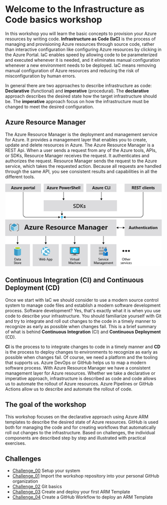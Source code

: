 # Welcome to the Infrastructure as Code basics workshop

In this workshop you will learn the basic concepts to provision your Azure
resources by writing code.
**Infrastructure as Code (IaC)** is the process of managing and provisioning
Azure resources through source code, rather than interactive configuration
like configuring Azure resources by clicking in the Azure Portal.
IaC enables speed by allowing code to be parameterized and executed whenever
it is needed, and it eliminates manual configuration whenever a new
environment needs to be deployed. IaC means removing manual configuration of
Azure resources and reducing the risk of misconfiguration by human errors.

In general there are two approaches to describe infrastructure as code:
**Declarative** (functional) and **imperative** (procedural).
The **declarative** approach describes the desired state how the target
infrastructure should be. The **imperative** approach focus on how the
infrastructure must be changed to meet the desired configuration.

## Azure Resource Manager

The Azure Resource Manager is the deployment and management service for
Azure. It provides a management layer that enables you to create, update and
delete resources in Azure. The Azure Resource Manager is a REST Api. When a
user sends a request from any of the Azure tools, APIs, or SDKs, Resource
Manager receives the request. It authenticates and authorizes the request.
Resource Manager sends the request to the Azure service, which takes the
requested action. Because all requests are handled through the same API, you
see consistent results and capabilities in all the different tools.

![Consistent Management Layer](./images/consistent-management-layer.png)

## Continuous Integration (CI) and Continuous Deployment (CD)

Once we start with IaC we should consider to use a modern source control
system to manage code files and establish a modern software development
process. Software development? Yes, that's exactly what it is when you use
code to describe your infrastructure. You should familiarize yourself with
Git and try to integrate and roll out changes to the code in a timely manner
to recognize as early as possible when changes fail. This is a brief summary
of what is behind **Continuous Integration** (CI) and **Continuous
Deployment** (CD).

**CI** is the process to to integrate changes to code in a timely manner and
**CD** is the process to deploy changes to environments to recognize as early
as possible when changes fail. Of course, we need a platform and the tooling
that supports us. Azure DevOps or GitHub helps us to map a modern software
process. With Azure Resource Manager we have a consistent management layer
for Azure resources. Whether we take a declarative or imperative approach,
infrastructure is described as code and code allows us to automate the
rollout of Azure resources. Azure Pipelines or GitHub Actions allow us to
describe and automate the rollout of code.

## The goal of the workshop

This workshop focuses on the declarative approach using Azure ARM templates
to describe the desired state of Azure resources. GitHub is used both for
managing the code and for creating workflows that automatically roll out
changes to the infrastructure. Based on challenges, the individual components
are described step by step and illustrated with practical exercises.

## Challenges

- [Challenge_00](./challenges/challenge_00.md) Setup your system
- [Challenge_01](./challenges/challenge_01.md) Import the workshop repository into your personal GitHub organization
- [Challenge_02](./challenges/challenge_02.md) Git basics
- [Challenge_03](./challenges/challenge_03.md) Create and deploy your first ARM Template
- [Challenge_04](./challenges/challenge_04.md) Create a GitHub Workflow to deploy an ARM Template
